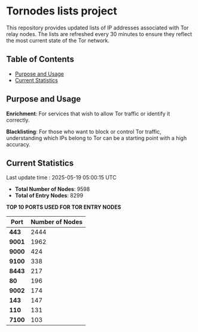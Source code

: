 # Tornodes lists project

This repository provides updated lists of IP addresses associated with Tor relay nodes. The lists are refreshed every 30 minutes to ensure they reflect the most current state of the Tor network.

## Table of Contents

- [Purpose and Usage](#purpose-and-usage)
- [Current Statistics](#current-statistics)


## Purpose and Usage

**Enrichment**: For services that wish to allow Tor traffic or identify it correctly.

**Blacklisting**: For those who want to block or control Tor traffic, understanding which IPs belong to Tor can be a starting point with a high accuracy.

## Current Statistics

Last update time : 2025-05-19 05:00:15 UTC

- **Total Number of Nodes**: 9598
- **Total of Entry Nodes**: 8299

**TOP 10 PORTS USED FOR TOR ENTRY NODES**

| **Port** | **Number of Nodes** |
|------|-----------------|
| **443**   | 2444  |
| **9001**   | 1962  |
| **9000**   | 424  |
| **9100**   | 338  |
| **8443**   | 217  |
| **80**   | 196  |
| **9002**   | 174  |
| **143**   | 147  |
| **110**   | 131  |
| **7100**   | 103  |

